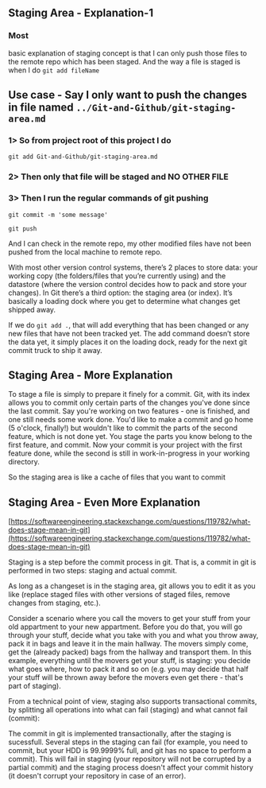 ## Staging Area - Explanation-1

### Most

 basic explanation of staging concept is that I can only push those
files to the remote repo which has been staged. And the way a file is
staged is when I do `git add fileName`

## Use case - Say I only want to push the changes in file named `../Git-and-Github/git-staging-area.md`

### 1> So from project root of this project I do

`git add Git-and-Github/git-staging-area.md`

### 2> Then only that file will be staged and NO OTHER FILE

### 3> Then I run the regular commands of git pushing

`git commit -m 'some message'`

`git push`

And I can check in the remote repo, my other modified files have not been pushed from the local machine to remote repo.

With most other version control systems, there’s 2 places
to store data: your working copy (the folders/files that you’re
currently using) and the datastore (where the version control decides
how to pack and store your changes). In Git there’s a third option: the
staging area (or index). It’s basically a loading dock where you get to
determine what changes get shipped away.

If we do `git add .`, that will add everything
that has been changed or any new files that have not been tracked yet.
The add command doesn’t store the data yet, it simply places it on the
loading dock, ready for the next git commit truck to ship it away.

## Staging Area - More Explanation

To stage a file is simply to prepare it finely for a
commit. Git, with its index allows you to commit only certain parts of
the changes you've done since the last commit. Say you're working on two
 features - one is finished, and one still needs some work done. You'd
like to make a commit and go home (5 o'clock, finally!) but wouldn't
like to commit the parts of the second feature, which is not done yet.
You stage the parts you know belong to the first feature, and commit.
Now your commit is your project with the first feature done, while the
second is still in work-in-progress in your working directory.

So the staging area is like a cache of files that you want to commit

## Staging Area - Even More Explanation

[https://softwareengineering.stackexchange.com/questions/119782/what-does-stage-mean-in-git](https://softwareengineering.stackexchange.com/questions/119782/what-does-stage-mean-in-git)

Staging is a step before the commit process in git. That
is, a commit in git is performed in two steps: staging and actual
commit.

As long as a changeset is in the staging area, git allows
you to edit it as you like (replace staged files with other versions of
staged files, remove changes from staging, etc.).

Consider a scenario where you call the movers to get your
stuff from your old appartment to your new appartment. Before you do
that, you will go through your stuff, decide what you take with you and
what you throw away, pack it in bags and leave it in the main hallway.
The movers simply come, get the (already packed) bags from the hallway
and transport them. In this example, everything until the movers get
your stuff, is staging: you decide what goes where, how to pack it and
so on (e.g. you may decide that half your stuff will be thrown away
before the movers even get there - that's part of staging).

From a technical point of view, staging also supports
transactional commits, by splitting all operations into what can fail
(staging) and what cannot fail (commit):

The commit in git is implemented transactionally, after
the staging is sucessfull. Several steps in the staging can fail (for
example, you need to commit, but your HDD is 99.9999% full, and git has
no space to perform a commit). This will fail in staging (your
repository will not be corrupted by a partial commit) and the staging
process doesn't affect your commit history (it doesn't corrupt your
repository in case of an error).
